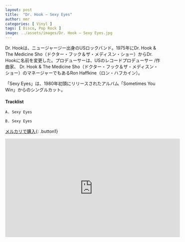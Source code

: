 ```yaml
---
layout: post
title:  "Dr. Hook – Sexy Eyes"
author: mmr
categories: [ Vinyl ]
tags: [ Disco, Pop Rock ]
image: ../assets/images/Dr. Hook – Sexy Eyes.jpg
---
```


Dr. Hookは、ニュージャージー出身のUSロックバンド。1975年にDr. Hook & The Medicine Sho（ドクター・フック＆ザ・メディスン・ショー）からDr. Hookに名前を変更した。プロデューサーは、USのレコードプロデューサー /作曲家、 Dr. Hook & The Medicine Sho（ドクター・フック＆ザ・メディスン・ショー）のマネージャーでもあるRon Haffkine（ロン・ハフカイン）。

「Sexy Eyes」は、1980年初頭にリリースされたアルバム「Sometimes You Win」からのシングルカット。

#### Tracklist
```md
A. Sexy Eyes

B. Sexy Eyes
```

[メルカリで購入](https://jp.mercari.com/item/m70824807832?afid=6142608987){: .button1}

<iframe width="560" height="315" src="https://www.youtube.com/embed/zOrZ-nCp-_U?si=MNRFTlA1ESZhcNyV" title="YouTube video player" frameborder="0" allow="accelerometer; autoplay; clipboard-write; encrypted-media; gyroscope; picture-in-picture; web-share" referrerpolicy="strict-origin-when-cross-origin" allowfullscreen></iframe>
